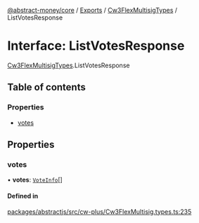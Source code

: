[@abstract-money/core](../README.md) / [Exports](../modules.md) / [Cw3FlexMultisigTypes](../modules/Cw3FlexMultisigTypes.md) / ListVotesResponse

# Interface: ListVotesResponse

[Cw3FlexMultisigTypes](../modules/Cw3FlexMultisigTypes.md).ListVotesResponse

## Table of contents

### Properties

- [votes](Cw3FlexMultisigTypes.ListVotesResponse.md#votes)

## Properties

### votes

• **votes**: [`VoteInfo`](Cw3FlexMultisigTypes.VoteInfo.md)[]

#### Defined in

[packages/abstractjs/src/cw-plus/Cw3FlexMultisig.types.ts:235](https://github.com/AbstractSDK/frontend/blob/07410073/packages/abstractjs/src/cw-plus/Cw3FlexMultisig.types.ts#L235)
